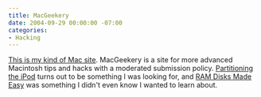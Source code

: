```yaml
---
title: MacGeekery
date: 2004-09-29 00:00:00 -07:00
categories:
- Hacking
---
```


<p>
<a href="http://www.macgeekery.com/">This is my kind of Mac site</a>. MacGeekery is a site for more advanced Macintosh tips and hacks with a moderated submission policy. <a href="http://www.macgeekery.com/node/6">Partitioning the iPod</a> turns out to be something I was looking for, and <a href="http://www.macgeekery.com/node/9">RAM Disks Made Easy</a> was something I didn't even know I wanted to learn about.
</p>
